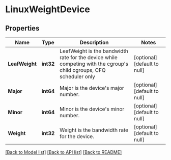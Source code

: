 # LinuxWeightDevice

## Properties
Name | Type | Description | Notes
------------ | ------------- | ------------- | -------------
**LeafWeight** | **int32** | LeafWeight is the bandwidth rate for the device while competing with the cgroup&#39;s child cgroups, CFQ scheduler only | [optional] [default to null]
**Major** | **int64** | Major is the device&#39;s major number. | [optional] [default to null]
**Minor** | **int64** | Minor is the device&#39;s minor number. | [optional] [default to null]
**Weight** | **int32** | Weight is the bandwidth rate for the device. | [optional] [default to null]

[[Back to Model list]](../README.md#documentation-for-models) [[Back to API list]](../README.md#documentation-for-api-endpoints) [[Back to README]](../README.md)


